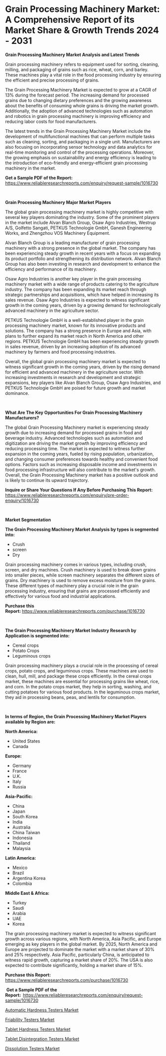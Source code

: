 <p><h1>Grain Processing Machinery Market: A Comprehensive Report of its Market Share & Growth Trends 2024 - 2031</h1></p><p><strong>Grain Processing Machinery Market Analysis and Latest Trends</strong></p>
<p><p>Grain processing machinery refers to equipment used for sorting, cleaning, milling, and packaging of grains such as rice, wheat, corn, and barley. These machines play a vital role in the food processing industry by ensuring the efficient and precise processing of grains.</p><p>The Grain Processing Machinery Market is expected to grow at a CAGR of 13% during the forecast period. The increasing demand for processed grains due to changing dietary preferences and the growing awareness about the benefits of consuming whole grains is driving the market growth. Additionally, the adoption of advanced technologies such as automation and robotics in grain processing machinery is improving efficiency and reducing labor costs for food manufacturers.</p><p>The latest trends in the Grain Processing Machinery Market include the development of multifunctional machines that can perform multiple tasks such as cleaning, sorting, and packaging in a single unit. Manufacturers are also focusing on incorporating sensor technology and data analytics for real-time monitoring and control of the processing operations. Moreover, the growing emphasis on sustainability and energy efficiency is leading to the introduction of eco-friendly and energy-efficient grain processing machinery in the market.</p></p>
<p><strong>Get a Sample PDF of the Report:&nbsp;</strong> <a href="https://www.reliableresearchreports.com/enquiry/request-sample/1016730">https://www.reliableresearchreports.com/enquiry/request-sample/1016730</a></p>
<p>&nbsp;</p>
<p><strong>Grain Processing Machinery Major Market Players</strong></p>
<p><p>The global grain processing machinery market is highly competitive with several key players dominating the industry. Some of the prominent players in the market include Alvan Blanch Group, Osaw Agro Industries, Westrup A/S, Golfetto Sangati, PETKUS Technologie GmbH, Ganesh Engineering Works, and Zhengzhou VOS Machinery Equipment.</p><p>Alvan Blanch Group is a leading manufacturer of grain processing machinery with a strong presence in the global market. The company has been experiencing steady growth in recent years with a focus on expanding its product portfolio and strengthening its distribution network. Alvan Blanch Group has also been investing in research and development to enhance the efficiency and performance of its machinery.</p><p>Osaw Agro Industries is another key player in the grain processing machinery market with a wide range of products catering to the agriculture industry. The company has been expanding its market reach through strategic partnerships and acquisitions, which have helped in increasing its sales revenue. Osaw Agro Industries is expected to witness significant growth in the coming years, driven by a growing demand for technologically advanced machinery in the agriculture sector.</p><p>PETKUS Technologie GmbH is a well-established player in the grain processing machinery market, known for its innovative products and solutions. The company has a strong presence in Europe and Asia, with plans to further expand its market reach in North America and other regions. PETKUS Technologie GmbH has been experiencing steady growth in sales revenue, driven by an increasing adoption of its advanced machinery by farmers and food processing industries.</p><p>Overall, the global grain processing machinery market is expected to witness significant growth in the coming years, driven by the rising demand for efficient and advanced machinery in the agriculture sector. With increasing investments in research and development and strategic expansions, key players like Alvan Blanch Group, Osaw Agro Industries, and PETKUS Technologie GmbH are poised for future growth and market dominance.</p></p>
<p>&nbsp;</p>
<p><strong>What Are The Key Opportunities For Grain Processing Machinery Manufacturers?</strong></p>
<p><p>The global Grain Processing Machinery market is experiencing steady growth due to increasing demand for processed grains in food and beverage industry. Advanced technologies such as automation and digitization are driving the market growth by improving efficiency and reducing processing time. The market is expected to witness further expansion in the coming years, fueled by rising population, urbanization, and changing consumer preferences towards healthy and convenient food options. Factors such as increasing disposable income and investments in food processing infrastructure will also contribute to the market's growth. Overall, the Grain Processing Machinery market has a positive outlook and is likely to continue its upward trajectory.</p></p>
<p><strong>Inquire or Share Your Questions If Any Before Purchasing This Report:</strong> <a href="https://www.reliableresearchreports.com/enquiry/pre-order-enquiry/1016730">https://www.reliableresearchreports.com/enquiry/pre-order-enquiry/1016730</a></p>
<p>&nbsp;</p>
<p><strong>Market Segmentation</strong></p>
<p><strong>The Grain Processing Machinery Market Analysis by types is segmented into:</strong></p>
<p><ul><li>Crush</li><li>screen</li><li>Dry</li></ul></p>
<p><p>Grain processing machinery comes in various types, including crush, screen, and dry machines. Crush machinery is used to break down grains into smaller pieces, while screen machinery separates the different sizes of grains. Dry machinery is used to remove excess moisture from the grains. These different types of machinery play a crucial role in the grain processing industry, ensuring that grains are processed efficiently and effectively for various food and industrial applications.</p></p>
<p><strong>Purchase this Report:&nbsp;</strong><a href="https://www.reliableresearchreports.com/purchase/1016730">https://www.reliableresearchreports.com/purchase/1016730</a></p>
<p>&nbsp;</p>
<p><strong>The Grain Processing Machinery Market Industry Research by Application is segmented into:</strong></p>
<p><ul><li>Cereal crops</li><li>Potato Crops</li><li>Leguminous crops</li></ul></p>
<p><p>Grain processing machinery plays a crucial role in the processing of cereal crops, potato crops, and leguminous crops. These machines are used to clean, hull, mill, and package these crops efficiently. In the cereal crops market, these machines are essential for processing grains like wheat, rice, and corn. In the potato crops market, they help in sorting, washing, and cutting potatoes for various food products. In the leguminous crops market, they aid in processing beans, peas, and lentils for consumption.</p></p>
<p>&nbsp;</p>
<p><strong>In terms of Region, the Grain Processing Machinery Market Players available by Region are:</strong></p>
<p>
    <p> <strong> North America: </strong>
        <ul>
            <li>United States</li>
            <li>Canada</li>
        </ul>
        </p> 
    <p> <strong> Europe: </strong>
        <ul>
            <li>Germany</li>
            <li>France</li>
            <li>U.K.</li>
            <li>Italy</li>
            <li>Russia</li>
        </ul>
        </p> 
    <p> <strong> Asia-Pacific: </strong>
        <ul>
            <li>China</li>
            <li>Japan</li>
            <li>South Korea</li>
            <li>India</li>
            <li>Australia</li>
            <li>China Taiwan</li>
            <li>Indonesia</li>
            <li>Thailand</li>
            <li>Malaysia</li>
        </ul>
        </p> 
    <p> <strong> Latin America: </strong>
        <ul>
            <li>Mexico</li>
            <li>Brazil</li>
            <li>Argentina Korea</li>
            <li>Colombia</li>
        </ul>
        </p> 
    <p> <strong> Middle East & Africa: </strong>
        <ul>
            <li>Turkey</li>
            <li>Saudi</li>
            <li>Arabia</li>
            <li>UAE</li>
            <li>Korea</li>
        </ul>
    </p>
    </p>
<p><p>The grain processing machinery market is expected to witness significant growth across various regions, with North America, Asia Pacific, and Europe emerging as key players in the global market. By 2025, North America and Europe are projected to dominate the market with a market share of 30% and 25% respectively. Asia Pacific, particularly China, is anticipated to witness rapid growth, capturing a market share of 20%. The USA is also expected to contribute significantly, holding a market share of 15%.</p></p>
<p><strong>Purchase this Report: </strong><a href="https://www.reliableresearchreports.com/purchase/1016730">https://www.reliableresearchreports.com/purchase/1016730</a></p>
<p>&nbsp;<strong>Get a Sample PDF of the Report:&nbsp;&nbsp;</strong><a href="https://www.reliableresearchreports.com/enquiry/request-sample/1016730">https://www.reliableresearchreports.com/enquiry/request-sample/1016730</a></p>
<p><strong></strong></p>
<p><p><a href="https://medium.com/@mekhirenner/automatic-hardness-testers-market-report-reveals-the-latest-trends-and-growth-opportunities-of-this-70d59a0116a3">Automatic Hardness Testers Market</a></p><p><a href="https://medium.com/@mekhirenner/friability-testers-market-trends-forecast-and-competitive-analysis-to-2031-3c7562dd9ab7">Friability Testers Market</a></p><p><a href="https://medium.com/@mekhirenner/tablet-hardness-testers-market-analysis-and-sze-forecasted-for-period-from-2024-to-2031-7f336677c13a">Tablet Hardness Testers Market</a></p><p><a href="https://medium.com/@mekhirenner/tablet-disintegration-testers-market-size-reveals-the-best-marketing-channels-in-global-industry-c07f25e25804">Tablet Disintegration Testers Market</a></p><p><a href="https://medium.com/@mekhirenner/dissolution-testers-market-report-reveals-the-latest-trends-and-growth-opportunities-of-this-market-a0e325d673c4">Dissolution Testers Market</a></p></p>